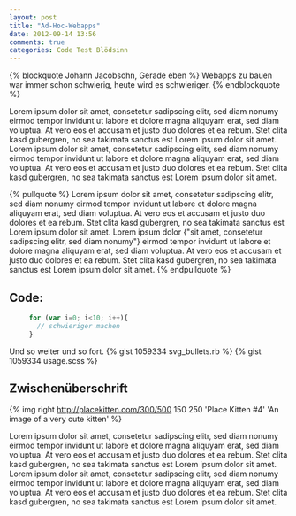 ```yaml
---
layout: post
title: "Ad-Hoc-Webapps"
date: 2012-09-14 13:56
comments: true
categories: Code Test Blödsinn
---
```


{% blockquote Johann Jacobsohn, Gerade eben %}
Webapps zu bauen war immer schon schwierig, heute wird es schwieriger.
{% endblockquote %}

<!-- more -->

Lorem ipsum dolor sit amet, consetetur sadipscing elitr, sed diam nonumy
eirmod tempor invidunt ut labore et dolore magna aliquyam erat, sed diam
voluptua. At vero eos et accusam et justo duo dolores et ea rebum. Stet
clita kasd gubergren, no sea takimata sanctus est Lorem ipsum dolor sit
amet. Lorem ipsum dolor sit amet, consetetur sadipscing elitr, sed diam
nonumy eirmod tempor invidunt ut labore et dolore magna aliquyam erat,
sed diam voluptua. At vero eos et accusam et justo duo dolores et ea
rebum. Stet clita kasd gubergren, no sea takimata sanctus est Lorem
ipsum dolor sit amet.

{% pullquote %}
Lorem ipsum dolor sit amet, consetetur sadipscing elitr, sed diam nonumy
eirmod tempor invidunt ut labore et dolore magna aliquyam erat, sed
diam voluptua. At vero eos et accusam et justo duo dolores et ea rebum.
Stet clita kasd gubergren, no sea takimata sanctus est Lorem ipsum dolor
sit amet. Lorem ipsum dolor {"sit amet, consetetur sadipscing elitr, sed
diam nonumy"} eirmod tempor invidunt ut labore et dolore magna aliquyam
erat, sed diam voluptua. At vero eos et accusam et justo duo dolores et
ea rebum. Stet clita kasd gubergren, no sea takimata sanctus est Lorem
ipsum dolor sit amet.
{% endpullquote %}

Code:
-----
``` javascript Es ist einfach Sachen zu verkomplizieren
     for (var i=0; i<10; i++){
       // schwieriger machen
     }
```

Und so weiter und so fort.
{% gist 1059334 svg_bullets.rb %}
{% gist 1059334 usage.scss %}


Zwischenüberschrift
---

{% img right http://placekitten.com/300/500 150 250 'Place Kitten #4' 'An image of a very cute kitten' %}

Lorem ipsum dolor sit amet, consetetur sadipscing elitr, sed diam nonumy
eirmod tempor invidunt ut labore et dolore magna aliquyam erat, sed diam
voluptua. At vero eos et accusam et justo duo dolores et ea rebum. Stet
clita kasd gubergren, no sea takimata sanctus est Lorem ipsum dolor sit
amet. Lorem ipsum dolor sit amet, consetetur sadipscing elitr, sed diam
nonumy eirmod tempor invidunt ut labore et dolore magna aliquyam erat,
sed diam voluptua. At vero eos et accusam et justo duo dolores et ea
rebum. Stet clita kasd gubergren, no sea takimata sanctus est Lorem
ipsum dolor sit amet.
